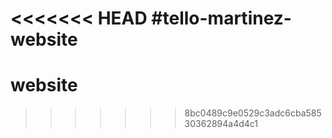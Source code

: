 <<<<<<< HEAD
#tello-martinez-website
=======
# website
>>>>>>> 8bc0489c9e0529c3adc6cba58530362894a4d4c1

